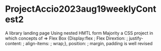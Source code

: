 # ProjectAccio2023aug19weeklyContest2

A library landing page 
Using nested HMTL form
Majority a CSS project in which concepts of => Flex Box {Display:flex ; Flex Dirextion: ; justify-content: ; align-items: ; wrap;}, position: ; margin, padding is well revised
